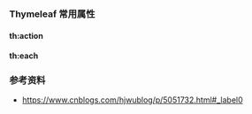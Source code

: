 ### Thymeleaf 常用属性

#### th:action


#### th:each






















### 参考资料
* https://www.cnblogs.com/hjwublog/p/5051732.html#_label0





